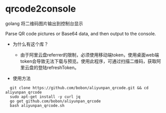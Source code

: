 # qrcode2console

golang 将二维码图片输出到控制台显示 

Parse QR code pictures or Base64 data, and then output to the console.


- 为什么有这个库？
  - 由于阿里云盘referrer的限制，必须使用移动端token，使用桌面web端token会导致无法下载与预览。使用此程序，可通过扫描二维码，获取阿里云盘的登陆refreshToken。

- 使用方法
```
  git clone https://github.com/bobon/aliyunpan_qrcode.git && cd aliyunpan_qrcode
  sudo apt-get install -y curl jq
  go get github.com/bobon/aliyunpan_qrcode  
  bash aliyunpan_qrcode.sh
```
